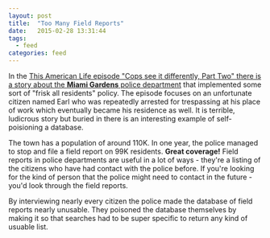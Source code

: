 ```yaml
---
layout: post
title:  "Too Many Field Reports"
date:   2015-02-28 13:31:44
tags: 
  - feed
categories: feed 
---
```


In the [This American Life episode "Cops see it differently, Part Two" there is a story about the **Miami Gardens** police department](http://www.thisamericanlife.org/radio-archives/episode/548/transcript) that implemented some sort of "frisk all residents" policy. The episode focuses on an unfortunate citizen named Earl who was repeatedly arrested for trespassing at his place of work which eventually became his residence as well. It is terrible, ludicrous story but buried in there is an interesting example of self-poisioning a database.  

The town has a population of around 110K. In one year, the police managed to stop and file a field report on 99K residents. **Great coverage!** Field reports in police departments are useful in a lot of ways - they're a listing of the citizens who have had contact with the police before. If you're looking for the kind of person that the police might need to contact in the future - you'd look through the field reports.

By interviewing nearly every citizen the police made the database of field reports nearly unusable. They poisoned the database themselves by making it so that searches had to be super specific to return any kind of usuable list.
